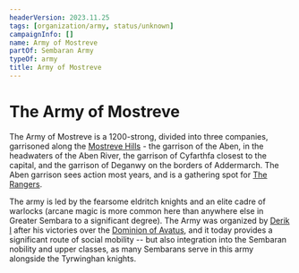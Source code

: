 ```yaml
---
headerVersion: 2023.11.25
tags: [organization/army, status/unknown]
campaignInfo: []
name: Army of Mostreve
partOf: Sembaran Army
typeOf: army
title: Army of Mostreve
---
```

# The Army of Mostreve

The Army of Mostreve is a 1200-strong, divided into three companies, garrisoned along the [Mostreve Hills](<../../gazetteer/greater-sembara/mostreve-hills.md>) - the garrison of the Aben, in the headwaters of the Aben River, the garrison of Cyfarthfa closest to the capital, and the garrison of Deganwy on the borders of Addermarch. The Aben garrison sees action most years, and is a gathering spot for [The Rangers](<../the-rangers.md>).

The army is led by the fearsome eldritch knights and an elite cadre of warlocks (arcane magic is more common here than anywhere else in Greater Sembara to a significant degree). The Army was organized by [Derik I](<../../people/historical-figures/sembaran-royalty/derik-i.md>) after his victories over the [Dominion of Avatus](<../../history/dominion-of-avatus.md>), and it today provides a significant route of social mobility -- but also integration into the Sembaran nobility and upper classes, as many Sembarans serve in this army alongside the Tyrwinghan knights.
